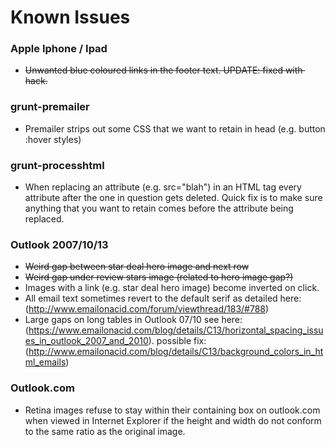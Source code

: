 # Known Issues

### Apple Iphone / Ipad

- ~~Unwanted blue coloured links in the footer text. UPDATE: fixed with &zwnj; hack.~~

### grunt-premailer

- Premailer strips out some CSS that we want to retain in head (e.g. button :hover styles)

### grunt-processhtml

- When replacing an attribute (e.g. src="blah") in an HTML tag every attribute after the one in question gets deleted. Quick fix is to make sure anything that you want to retain comes before the attribute being replaced.

### Outlook 2007/10/13
- ~~Weird gap between star deal hero image and next row~~
- ~~Weird gap under review stars image (related to hero image gap?)~~
- Images with a link (e.g. star deal hero image) become inverted on click.
- All email text sometimes revert to the default serif as detailed here: (http://www.emailonacid.com/forum/viewthread/183/#788)
- Large gaps on long tables in Outlook 07/10 
see here: (https://www.emailonacid.com/blog/details/C13/horizontal_spacing_issues_in_outlook_2007_and_2010).
possible fix: (http://www.emailonacid.com/blog/details/C13/background_colors_in_html_emails)

### Outlook.com
- Retina images refuse to stay within their containing box on outlook.com when viewed in Internet Explorer if the height and width do not conform to the same ratio as the original image.